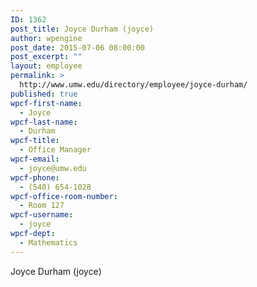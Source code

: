 ```yaml
---
ID: 1362
post_title: Joyce Durham (joyce)
author: wpengine
post_date: 2015-07-06 08:00:00
post_excerpt: ""
layout: employee
permalink: >
  http://www.umw.edu/directory/employee/joyce-durham/
published: true
wpcf-first-name:
  - Joyce
wpcf-last-name:
  - Durham
wpcf-title:
  - Office Manager
wpcf-email:
  - joyce@umw.edu
wpcf-phone:
  - (540) 654-1028
wpcf-office-room-number:
  - Room 127
wpcf-username:
  - joyce
wpcf-dept:
  - Mathematics
---
```

Joyce Durham (joyce)